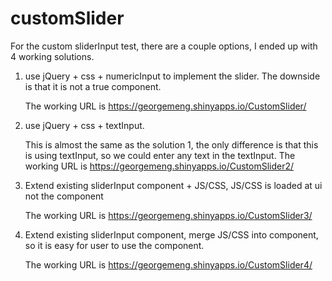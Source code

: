 # customSlider

For the custom sliderInput test, there are a couple options, I ended up with 4 working solutions.

1) use jQuery + css + numericInput to implement the slider. The downside is that it is not a true component.

	The working URL is https://georgemeng.shinyapps.io/CustomSlider/

2) use jQuery + css + textInput. 
   
	This is almost the same as the solution 1, the only difference is that this is using textInput, so we could enter any text in the textInput.
	The working URL is https://georgemeng.shinyapps.io/CustomSlider2/
   
3) Extend existing sliderInput component + JS/CSS, JS/CSS is loaded at ui not the component

	The working URL is https://georgemeng.shinyapps.io/CustomSlider3/

4) Extend existing sliderInput component, merge JS/CSS into component, so it is easy for user to use the component.

	The working URL is https://georgemeng.shinyapps.io/CustomSlider4/

